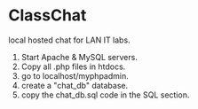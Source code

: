 # ClassChat
local hosted chat for LAN IT labs.

1. Start Apache & MySQL servers.
2. Copy all .php files in htdocs.
3. go to localhost/myphpadmin.
4. create a "chat_db" database.
5. copy the chat_db.sql code in the SQL section.
